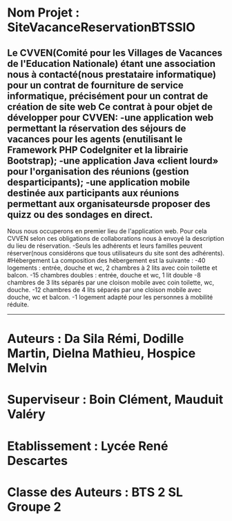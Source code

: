 # Nom Projet : SiteVacanceReservationBTSSIO
Le CVVEN(Comité pour les Villages de Vacances de l'Education Nationale) étant une association nous à contacté(nous prestataire informatique) pour un contrat de fourniture de service informatique, précisément pour un contrat de création de site web
Ce contrat à pour objet de développer pour CVVEN:
-une application web permettant la réservation des séjours de vacances pour les agents (enutilisant le Framework PHP CodeIgniter et la librairie Bootstrap);
-une   application   Java   «client   lourd»   pour   l'organisation   des   réunions   (gestion   desparticipants);
-une application mobile destinée aux participants aux réunions permettant aux organisateursde proposer des quizz ou des sondages en direct.
------------------------
Nous nous occuperons en premier lieu de l'application web.
Pour cela CVVEN selon ces obligations de collaborations nous à envoyé la description du lieu de réservation.
-Seuls les adhérents et leurs familles peuvent réserver(nous considérons que tous utilisateurs du site sont des adhérents).
#Hébergement
La composition des hébergement est la suivante : 
-40 logements : entrée, douche et wc, 2 chambres à 2 lits avec coin toilette et balcon.
-15 chambres doubles : entrée, douche et wc, 1 lit double
-8 chambres de 3 lits séparés par une cloison mobile avec coin toilette, wc, douche.
-12 chambres de 4 lits séparés par une cloison mobile avec douche, wc et balcon.
-1 logement adapté pour les personnes à mobilité réduite.

------------------------
# Auteurs : Da Sila Rémi, Dodille Martin, Dielna Mathieu, Hospice Melvin
# Superviseur : Boin Clément, Mauduit Valéry
# Etablissement : Lycée René Descartes
# Classe des Auteurs : BTS 2 SL Groupe 2
